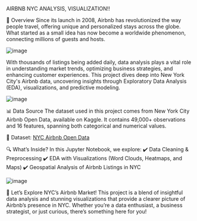 AIRBNB NYC ANALYSIS, VISUALIZATION!!


📌 Overview
Since its launch in 2008, Airbnb has revolutionized the way people travel, offering unique and personalized stays across the globe. What started as a small idea has now become a worldwide phenomenon, connecting millions of guests and hosts.

![image](https://github.com/user-attachments/assets/e38f246c-dd0d-4e25-bb9a-5b3711b7bc1f)


With thousands of listings being added daily, data analysis plays a vital role in understanding market trends, optimizing business strategies, and enhancing customer experiences. This project dives deep into New York City's Airbnb data, uncovering insights through Exploratory Data Analysis (EDA), visualizations, and predictive modeling.

![image](https://github.com/user-attachments/assets/b78cdb78-3b61-442a-ae66-4c25e02f97b7)


📊 Data Source
The dataset used in this project comes from New York City Airbnb Open Data, available on Kaggle. It contains 49,000+ observations and 16 features, spanning both categorical and numerical values.

🔗 Dataset: [NYC Airbnb Open Data](https://www.kaggle.com/datasets/dgomonov/new-york-city-airbnb-open-data)

🔍 What’s Inside?
In this Jupyter Notebook, we explore:
✔️ Data Cleaning & Preprocessing
✔️ EDA with Visualizations (Word Clouds, Heatmaps, and Maps)
✔️ Geospatial Analysis of Airbnb Listings in NYC

![image](https://github.com/user-attachments/assets/71d77513-0f1e-4ac0-bb6a-a57ebc05b3b8)


🚀 Let’s Explore NYC’s Airbnb Market!
This project is a blend of insightful data analysis and stunning visualizations that provide a clearer picture of Airbnb’s presence in NYC. Whether you’re a data enthusiast, a business strategist, or just curious, there’s something here for you!

